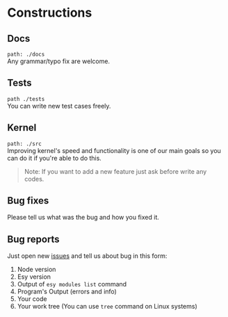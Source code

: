 # Constructions

## Docs
`path: ./docs`  
Any grammar/typo fix are welcome.

## Tests
`path ./tests`  
You can write new test cases freely.

## Kernel
`path: ./src`  
Improving kernel's speed and functionality is one of our main goals so you can do it if you're able to do this.

> Note: If you want to add a new feature just ask before write any codes.

## Bug fixes
Please tell us what was the bug and how you fixed it.  

## Bug reports
Just open new [issues](https://github.com/Slye-team/esy-language/issues/new) and tell us about bug in this form:
1. Node version
2. Esy version
3. Output of `esy modules list` command
4. Program's Output (errors and info)
5. Your code
6. Your work tree (You can use `tree` command on Linux systems) 
